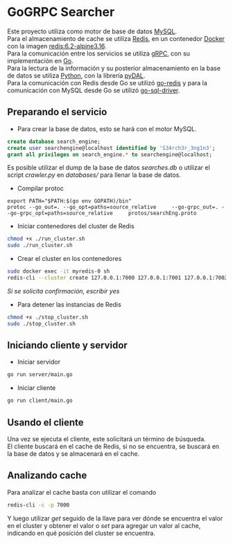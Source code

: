 # GoGRPC Searcher

Este proyecto utiliza como motor de base de datos [MySQL](https://www.mysql.com/).  
Para el almacenamiento de cache se utiliza [Redis](https://redis.io/), en un contenedor [Docker](https://www.docker.com/) con la imagen [redis:6.2-alpine3.16](https://hub.docker.com/_/redis).  
Para la comunicación entre los servicios se utiliza [gRPC](https://grpc.io/), con su implementación en [Go](https://go.dev/).  
Para la lectura de la información y su posterior almacenamiento en la base de datos se utiliza [Python](https://www.python.org/), con la librería [pyDAL](https://github.com/web2py/pydal).  
Para la comunicación con Redis desde Go se utilizó [go-redis](https://github.com/go-redis/redis) y para la comunicación con MySQL desde Go se utilizó [go-sql-driver](https://github.com/go-sql-driver/mysql).

## Preparando el servicio

* Para crear la base de datos, esto se hará con el motor MySQL.

```sql
create database search_engine;  
create user searchengine@localhost identified by 'S34rch3r_3ng1n3';  
grant all privileges on search_engine.* to searchengine@localhost;  
```

Es posible utilizar el dump de la base de datos *searches.db* o utilizar el script *crawler.py* en *databases/* para llenar la base de datos.

* Compilar protoc
```
export PATH="$PATH:$(go env GOPATH)/bin"
protoc --go_out=. --go_opt=paths=source_relative     --go-grpc_out=. --go-grpc_opt=paths=source_relative     protos/searchEng.proto
```

* Iniciar contenedores del cluster de Redis
```bash
chmod +x ./run_cluster.sh
sudo ./run_cluster.sh
```

* Crear el cluster en los contenedores
```sh
sudo docker exec -it myredis-0 sh
redis-cli --cluster create 127.0.0.1:7000 127.0.0.1:7001 127.0.0.1:7002 127.0.0.1:7003 127.0.0.1:7004 127.0.0.1:7005 --cluster-replicas 1
```
*Si se solicita confirmación, escribir yes*

* Para detener las instancias de Redis
```bash
chmod +x ./stop_cluster.sh
sudo ./stop_cluster.sh
```

## Iniciando cliente y servidor

* Iniciar servidor
```bash
go run server/main.go
```

* Iniciar cliente
```bash
go run client/main.go
```

## Usando el cliente

Una vez se ejecuta el cliente, este solicitará un término de búsqueda.  
El cliente buscará en el cache de Redis, si no se encuentra, se buscará en la base de datos y se almacenará en el cache.

## Analizando cache
Para analizar el cache basta con utilizar el comando
```bash
redis-cli -c -p 7000
```
Y luego utilizar *get* seguido de la llave para ver dónde se encuentra el valor en el cluster y obtener el valor o *set* para agregar un valor al cache, indicando en qué posición del cluster se encuentra.
